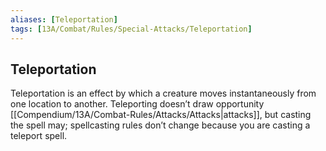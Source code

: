```yaml
---
aliases: [Teleportation]
tags: [13A/Combat/Rules/Special-Attacks/Teleportation]
---
```


## Teleportation

Teleportation is an effect by which a creature moves instantaneously from one location to another. Teleporting doesn’t draw opportunity [[Compendium/13A/Combat-Rules/Attacks/Attacks|attacks]], but casting the spell may; spellcasting rules don’t change because you are casting a teleport spell.